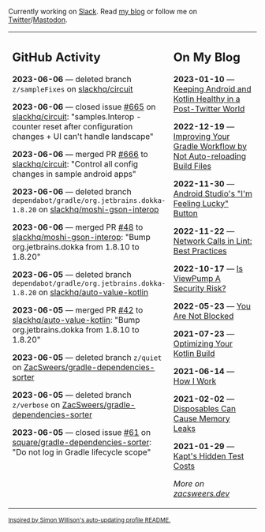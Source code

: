 Currently working on [Slack](https://slack.com/). Read [my blog](https://zacsweers.dev/) or follow me on [Twitter](https://twitter.com/ZacSweers)/[Mastodon](https://hachyderm.io/@ZacSweers).

<table><tr><td valign="top" width="60%">

## GitHub Activity
<!-- githubActivity starts -->
**2023-06-06** — deleted branch `z/sampleFixes` on [slackhq/circuit](https://github.com/slackhq/circuit)

**2023-06-06** — closed issue [#665](https://github.com/slackhq/circuit/issues/665) on [slackhq/circuit](https://github.com/slackhq/circuit): "samples.Interop - counter reset after configuration changes + UI can't handle landscape"

**2023-06-06** — merged PR [#666](https://github.com/slackhq/circuit/pull/666) to [slackhq/circuit](https://github.com/slackhq/circuit): "Control all config changes in sample android apps"

**2023-06-06** — deleted branch `dependabot/gradle/org.jetbrains.dokka-1.8.20` on [slackhq/moshi-gson-interop](https://github.com/slackhq/moshi-gson-interop)

**2023-06-06** — merged PR [#48](https://github.com/slackhq/moshi-gson-interop/pull/48) to [slackhq/moshi-gson-interop](https://github.com/slackhq/moshi-gson-interop): "Bump org.jetbrains.dokka from 1.8.10 to 1.8.20"

**2023-06-05** — deleted branch `dependabot/gradle/org.jetbrains.dokka-1.8.20` on [slackhq/auto-value-kotlin](https://github.com/slackhq/auto-value-kotlin)

**2023-06-05** — merged PR [#42](https://github.com/slackhq/auto-value-kotlin/pull/42) to [slackhq/auto-value-kotlin](https://github.com/slackhq/auto-value-kotlin): "Bump org.jetbrains.dokka from 1.8.10 to 1.8.20"

**2023-06-05** — deleted branch `z/quiet` on [ZacSweers/gradle-dependencies-sorter](https://github.com/ZacSweers/gradle-dependencies-sorter)

**2023-06-05** — deleted branch `z/verbose` on [ZacSweers/gradle-dependencies-sorter](https://github.com/ZacSweers/gradle-dependencies-sorter)

**2023-06-05** — closed issue [#61](https://github.com/square/gradle-dependencies-sorter/issues/61) on [square/gradle-dependencies-sorter](https://github.com/square/gradle-dependencies-sorter): "Do not log in Gradle lifecycle scope"
<!-- githubActivity ends -->
</td><td valign="top" width="40%">

## On My Blog
<!-- blog starts -->
**2023-01-10** — [Keeping Android and Kotlin Healthy in a Post-Twitter World](https://www.zacsweers.dev/keeping-android-healthy/)

**2022-12-19** — [Improving Your Gradle Workflow by Not Auto-reloading Build Files](https://www.zacsweers.dev/improving-your-workflow-by-not-auto-reloading-build-files/)

**2022-11-30** — [Android Studio's "I'm Feeling Lucky" Button](https://www.zacsweers.dev/android-studios-im-feeling-lucky-button/)

**2022-11-22** — [Network Calls in Lint: Best Practices](https://www.zacsweers.dev/network-calls-in-lint-best-practices/)

**2022-10-17** — [Is ViewPump A Security Risk?](https://www.zacsweers.dev/is-viewpump-a-security-risk/)

**2022-05-23** — [You Are Not Blocked](https://www.zacsweers.dev/you-are-not-blocked/)

**2021-07-23** — [Optimizing Your Kotlin Build](https://www.zacsweers.dev/optimizing-your-kotlin-build/)

**2021-06-14** — [How I Work](https://www.zacsweers.dev/how-i-work/)

**2021-02-02** — [Disposables Can Cause Memory Leaks](https://www.zacsweers.dev/disposables-can-cause-memory-leaks/)

**2021-01-29** — [Kapt's Hidden Test Costs](https://www.zacsweers.dev/kapts-hidden-test-costs/)
<!-- blog ends -->
_More on [zacsweers.dev](https://zacsweers.dev/)_
</td></tr></table>

<sub><a href="https://simonwillison.net/2020/Jul/10/self-updating-profile-readme/">Inspired by Simon Willison's auto-updating profile README.</a></sub>